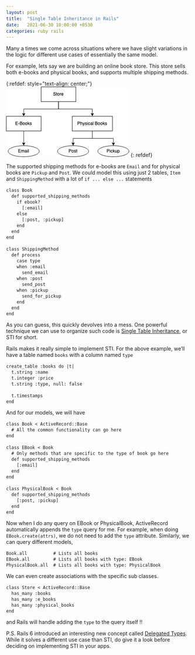 ```yaml
---
layout: post
title:  "Single Table Inheritance in Rails"
date:   2021-06-30 10:00:00 +0530
categories: ruby rails
---
```


Many a times we come across situations where we have slight variations in the logic for
different use cases of essentially the same model.

For example, lets say we are building an online book store. This store sells both e-books
and physical books, and supports multiple shipping methods.

{:refdef: style="text-align: center;"}
![image](/assets/images/sti/online_book_store.png)
{: refdef}

The supported shipping methods for e-books are `Email` and for physical books are
`Pickup` and `Post`. We could model this using just 2 tables, `Item` and `ShippingMethod`
with a lot of `if ... else ...` statements

```
class Book
  def supported_shipping_methods
    if ebook?
      [:email]
    else
      [:post, :pickup]
    end
  end  
end

class ShippingMethod  
  def process
    case type
    when :email
      send_email
    when :post
      send_post
    when :pickup
      send_for_pickup
    end
  end
end
```
As you can guess, this quickly devolves into a mess. One powerful technique we can use
to organize such code is [Single Table Inheritance][1], or STI for short.

Rails makes it really simple to implement STI. For the above example, we’ll have a table
named `books` with a column named `type`

```
create_table :books do |t|
  t.string :name
  t.integer :price
  t.string :type, null: false

  t.timestamps
end
```

And for our models, we will have

```
class Book < ActiveRecord::Base
  # All the common functionality can go here
end

class EBook < Book
  # Only methods that are specific to the type of book go here
  def supported_shipping_methods
    [:email]
  end
end

class PhysicalBook < Book
  def supported_shipping_methods
    [:post, :pickup]
  end
end
```

Now when I do any query on EBook or PhysicalBook, ActiveRecord automatically appends
the `type` query for me. For example, when doing `EBook.create(attrs)`, we do not need
to add the `type` attribute. Similarly, we can query different models,

```
Book.all          # Lists all books
EBook.all         # Lists all books with type: EBook
PhysicalBook.all  # Lists all books with type: PhysicalBook
```

We can even create associations with the specific sub classes.

```
class Store < ActiveRecord::Base
  has_many :books
  has_many :e_books
  has_many :physical_books
end
```
and Rails will handle adding the `type` to the query itself !!

P.S. Rails 6 introduced an interesting new concept called [Delegated Types][2]. While it solves a different use case than STI, do give it a look before deciding on implementing STI in your apps.

[1]: https://guides.rubyonrails.org/association_basics.html#single-table-inheritance-sti
[2]: https://github.com/rails/rails/pull/39341